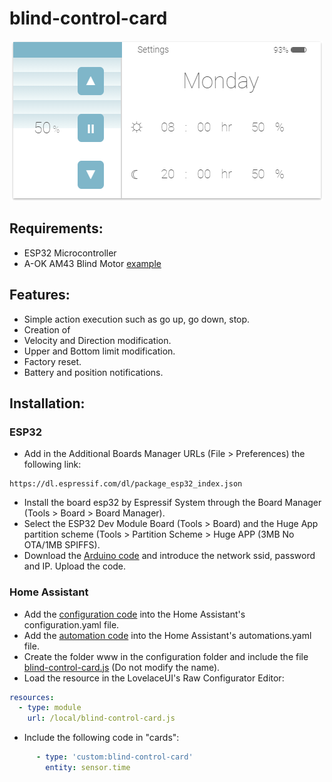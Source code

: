 # blind-control-card
<p align="center">
  <img src="https://github.com/juagarh5/blind-control-card/blob/master/examples/Interface.png?raw=true">
</p>

## Requirements:
* ESP32 Microcontroller
* A-OK AM43 Blind Motor [example](https://es.aliexpress.com/i/33044164435.html)
## Features:
* Simple action execution such as go up, go down, stop.
* Creation of 
* Velocity and Direction modification.
* Upper and Bottom limit modification.
* Factory reset.
* Battery and position notifications.

## Installation:

### ESP32
* Add in the Additional Boards Manager URLs (File > Preferences) the following link:
```
https://dl.espressif.com/dl/package_esp32_index.json
```
* Install the board esp32 by Espressif System through the Board Manager (Tools > Board > Board Manager).
* Select the ESP32 Dev Module Board (Tools > Board) and the Huge App partition scheme (Tools > Partition Scheme > Huge APP (3MB No OTA/1MB SPIFFS).
* Download the [Arduino code](https://github.com/juagarh5/blind-control-card/blob/master/MQTT_BLE_Controller.ino) and introduce the network ssid, password and IP. Upload the code.

### Home Assistant
* Add the [configuration code](https://github.com/juagarh5/blind-control-card/blob/master/configuration_blind-control-card.yaml) into the Home Assistant's configuration.yaml file.
* Add the [automation code](https://github.com/juagarh5/blind-control-card/blob/master/automations_blind-control-card.yaml) into the Home Assistant's automations.yaml file.
* Create the folder www in the configuration folder and include the file [blind-control-card.js](https://github.com/juagarh5/blind-control-card/blob/master/blind-control-card.js) (Do not modify the name).
* Load the resource in the LovelaceUI's Raw Configurator Editor:
```yaml
resources:
  - type: module
    url: /local/blind-control-card.js
```
* Include the following code in "cards":
```yaml
      - type: 'custom:blind-control-card'
        entity: sensor.time
```
